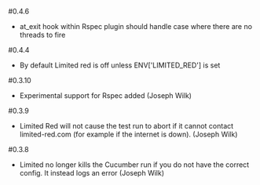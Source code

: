 #0.4.6
* at_exit hook within Rspec plugin should handle case where there are no threads to fire

#0.4.4
* By default Limited red is off unless ENV['LIMITED_RED'] is set

#0.3.10
* Experimental support for Rspec added (Joseph Wilk)

#0.3.9
* Limited Red will not cause the test run to abort if it cannot contact limited-red.com (for example if the internet is down). (Joseph Wilk) 

#0.3.8
* Limited no longer kills the Cucumber run if you do not have the correct config. It instead logs an error (Joseph Wilk)